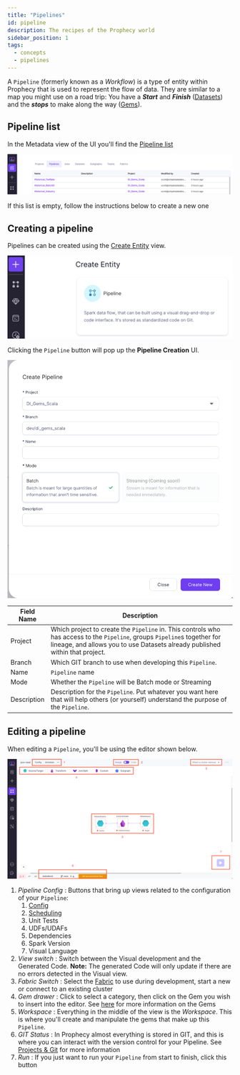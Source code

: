 ```yaml
---
title: "Pipelines"
id: pipeline
description: The recipes of the Prophecy world
sidebar_position: 1
tags:
  - concepts
  - pipelines
---
```


A `Pipeline` (formerly known as a _Workflow_) is a type of entity within Prophecy that is used to represent the flow of data. They are similar to a map you might use on a road trip: You have a **_Start_** and **_Finish_** ([Datasets](./dataset.md)) and the **_stops_** to make along the way ([Gems](./gems.md)).

## Pipeline list

In the Metadata view of the UI you'll find the [Pipeline list](https://app.prophecy.io/metadata/entity/user/pipelines)

![Pipeline list](img/pipeline/metadata_pipeline_list.png)

If this list is empty, follow the instructions below to create a new one

## Creating a pipeline

Pipelines can be created using the [Create Entity](https://app.prophecy.io/metadata/create) view.

![Create entity](img/pipeline/create.png)

Clicking the `Pipeline` button will pop up the **Pipeline Creation** UI.

![Pipeline Creation](img/pipeline/create_pipeline.png)

| Field Name  | Description                                                                                                                                                                                               |
| ----------- | --------------------------------------------------------------------------------------------------------------------------------------------------------------------------------------------------------- |
| Project     | Which project to create the `Pipeline` in. This controls who has access to the `Pipeline`, groups `Pipeline`s together for lineage, and allows you to use Datasets already published within that project. |
| Branch      | Which GIT branch to use when developing this `Pipeline`.                                                                                                                                                  |
| Name        | `Pipeline` name                                                                                                                                                                                           |
| Mode        | Whether the `Pipeline` will be Batch mode or Streaming                                                                                                                                                    |
| Description | Description for the `Pipeline`. Put whatever you want here that will help others (or yourself) understand the purpose of the `Pipeline`.                                                                  |

## Editing a pipeline

When editing a `Pipeline`, you'll be using the editor shown below.

![Editing a pipeline](img/pipeline/edit_pipeline.png)

1. _Pipeline Config_ : Buttons that bring up views related to the configuration of your `Pipeline`:
   1. [Config](../../low-code-spark/configuration.md)
   2. [Scheduling](../../low-code-jobs/)
   3. Unit Tests
   4. UDFs/UDAFs
   5. Dependencies
   6. Spark Version
   7. Visual Language
2. _View switch_ : Switch between the Visual development and the Generated Code. **Note:** The generated Code will only update if there are no errors detected in the Visual view.
3. _Fabric Switch_ : Select the [Fabric](./fabric.md) to use during development, start a new or connect to an existing cluster
4. _Gem drawer_ : Click to select a category, then click on the Gem you wish to insert into the editor. See [here](./gems.md) for more information on the Gems
5. _Workspace_ : Everything in the middle of the view is the _Workspace_. This is where you'll create and manipulate the gems that make up this `Pipeline`.
6. _GIT Status_ : In Prophecy almost everything is stored in GIT, and this is where you can interact with the version control for your Pipeline. See [Projects & Git](./project.md) for more information
7. _Run_ : If you just want to run your `Pipeline` from start to finish, click this button
